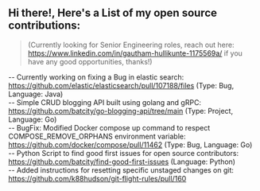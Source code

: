 ## Hi there!, Here's a List of my open source contributions:
>(Currently looking for Senior Engineering roles, reach out here: https://www.linkedin.com/in/gautham-hullikunte-1175569a/ if
you have any good opportunities, thanks!)

-- Currently working on fixing a Bug in elastic search: https://github.com/elastic/elasticsearch/pull/107188/files (Type: Bug, Language: Java)  
-- Simple CRUD blogging API built using golang and gRPC: https://github.com/batcity/go-blogging-api/tree/main (Type: Project, Language: Go)  
-- BugFix: Modified Docker compose up command to respect COMPOSE_REMOVE_ORPHANS environment variable: https://github.com/docker/compose/pull/11462 (Type: Bug, Language: Go)  
-- Python Script to find good first issues for open source contributors: https://github.com/batcity/find-good-first-issues  (Language: Python)  
-- Added instructions for resetting specific unstaged changes on git: https://github.com/k88hudson/git-flight-rules/pull/160
<!--
**batcity/batcity** is a ✨ _special_ ✨ repository because its `README.md` (this file) appears on your GitHub profile.

Here are some ideas to get you started:

- 🔭 I’m currently working on ...
- 🌱 I’m currently learning ...
- 👯 I’m looking to collaborate on ...
- 🤔 I’m looking for help with ...
- 💬 Ask me about ...
- 📫 How to reach me: ...
- 😄 Pronouns: ...
- ⚡ Fun fact: ...
-->
